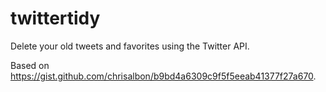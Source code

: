 # twittertidy

Delete your old tweets and favorites using the Twitter API.

Based on https://gist.github.com/chrisalbon/b9bd4a6309c9f5f5eeab41377f27a670.
